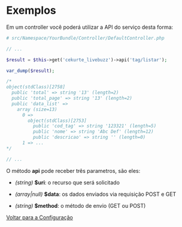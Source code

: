 # Exemplos

Em um controller você poderá utilizar a API do serviço desta forma:

```php
# src/Namespace/YourBundle/Controller/DefaultController.php

// ...

$result = $this->get('cekurte_livebuzz')->api('tag/listar');

var_dump($result);

/*
object(stdClass)[2758]
  public 'total' => string '13' (length=2)
  public 'total_page' => string '13' (length=2)
  public 'data_list' =>
    array (size=13)
      0 =>
        object(stdClass)[2753]
          public 'cod_tag' => string '123321' (length=5)
          public 'nome' => string 'Abc Def' (length=12)
          public 'descricao' => string '' (length=0)
      1 => ...
*/

// ...

```

O método **api** pode receber três parametros, são eles:

- *(string)* **$uri**: o recurso que será solicitado

- *(array|null)* **$data**: os dados enviados via requisição POST e GET

- *(string)* **$method**: o método de envio (GET ou POST)

[Voltar para a Configuração](configuracao.md)